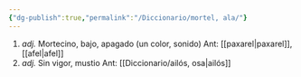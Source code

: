 ```yaml
---
{"dg-publish":true,"permalink":"/Diccionario/mortel, ala/"}
---
```


1. *adj.* Mortecino, bajo, apagado (un color, sonido)
    Ant: [[paxarel\|paxarel]], [[afel\|afel]]
2. *adj.* Sin vigor, mustio
    Ant: [[Diccionario/ailós, osa\|ailós]]